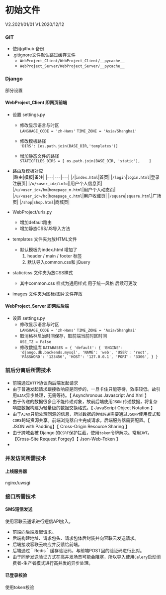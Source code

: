 # 初始文件
V2.2021/01/01
V1.2020/12/12

### GIT  

* 使用github 备份  
* .gitignore文件默认跳过缓存文件  
  * `WebProject_Client/WebProject_Client/__pycache__`
  * `WebProject_Server/WebProject_Server/__pycache__`

### Django  
部分设置  
#### WebProject_Client 即网页前端  
* 设置 settings.py   
  * 修改显示语言与时区  
    `LANGUAGE_CODE = 'zh-Hans'`
    `TIME_ZONE = 'Asia/Shanghai'`

  * 修改模板路径  
    `'DIRS': [os.path.join(BASE_DIR,'templates')]`
  * 增加静态文件的路径  
    `STATICFILES_DIRS = [ os.path.join(BASE_DIR, 'static'),    ]`
  
* 路由及模板对应  
|路由|模板|备注|
|---|---|---|
|`/`|`index.html`|首页|
|`/login`|`login.html`|登录注册页|
|`/u/<user_id>/info`||用户个人信息页|
|`/u/<user_id>/hm`|`homepage_m.html`|用户个人动态页|
|`/u/<user_id>/hc`|`homepage_c.html`|用户收藏页|
|`/square`|`square.html`|广场页|
|`/shop`|`shop.html`|商城页|


* WebProject/urls.py  

    * 增加default路由  
    * 增加静态CSS/JS导入方法  

* templates 文件夹为放HTML文件  

    * 默认模板为index.html 增加了
        1. header / main / footer 标签
        2. 默认导入common.css和 jQuery

* static/css 文件夹为放CSS样式

    * 其中common.css 样式为通用样式  用于统一风格 后续可更改 	

* images 文件夹为图标/图片文件存放  

#### WebProject_Server 即网站后端  
* 设置 settings.py   
  * 修改显示语言与时区  
    `LANGUAGE_CODE = 'zh-Hans'`
    `TIME_ZONE = 'Asia/Shanghai'`
  * 取消格林尼治时间保存，取前端当前时区时间   
    `USE_TZ = False`  
  * 修改数据库
  `DATABASES = {
    	'default': {
    	'ENGINE': 'django.db.backends.mysql',
    	'NAME': 'web',
    	'USER': 'root',
    	'PASSWORD': '123456',
    	'HOST': '127.0.0.1',
    	'PORT': '3306',
    	}
   } `
  
### 前后分离后所需技术  
#### 
* 前端通过`HTTP`协议向后端发起请求  
* 由于普通发起请求跟接收响应是同步的，一旦卡住只能等待，效率较低。故引用`AJAX`异步处理，无需等待。【 Asynchronous Javascript And Xml 】  
* 由于传递的数据很多且不能传递对象，故前后端使用`JSON` 传递数据，将复杂响应数据构建为轻量级的数据交换格式。【 JavaScript Object Notation 】  
* 由于`AJAX`只能处理同源的信息，所以数据的`跨域传递`需要通过`JSONP`使用模式和`CORS`跨域资源共享。前端浏览器自主完成请求，后端服务器需要配置。【 JSON with Padding】【 Cross-Origin Resource Sharing 】  
* 由于跨域会被 Django 的`CSRF`保护拦截，使用`token`令牌解决。常用`JWT`。【Cross-Site Request Forgey】【 Json-Web-Token 】  
* 
### 并发访问所需技术  
#### 上线服务器  
nginx/uwsgi

### 接口所需技术  
#### SMS短信发送  
使用容联云通讯进行短信API接入。  

* 前端向后端发起请求。  
* 后端构建地址、请求包头、请求包体后封装并向容联云发送请求。  
* 后端接收容联云响应并反馈给前端。  
* 后端通过｀Redis｀缓存验证码，与前端POST回的验证码进行比对。  
* 由于同步发送验证方式在高并发场景可能会阻塞，所以导入使用`Celery`启动消费者-生产者模式进行高并发的异步处理。  

#### 已登录校验  
使用token校验  
